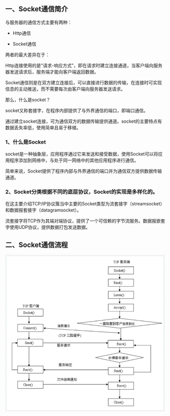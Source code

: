 ## 一、Socket通信简介

与服务器的通信方式主要有两种：

- Http通信

- Socket通信

两者的最大差异在于：

Http连接使用的是“请求-响应方式”，即在请求时建立连接通道，当客户端向服务器发送请求后，服务端才能向客户端返回数据。

Socket通信则是在双方建立连接后，可以直接进行数据的传输，在连接时可实现信息的主动推送，而不需要每次由客户端向服务器发送请求。

那么，什么是socket？

socket又称套接字，在程序内部提供了与外界通信的端口，即端口通信。

通过建立socket连接，可为通信双方的数据传输提供通道。socket的主要特点有数据丢失率低，使用简单且易于移植。

### 1、什么是Socket

socket是一种抽象层，应用程序通过它来发送和接受数据，使用Socket可以将应用程序添加到网络中，与处于同一网络中的其他应用程序进行通信。

简单来说，Socket提供了程序内部与外界通信的端口并为通信双方提供数据传输通道。

### 2、Socket分类根据不同的底层协议，Socket的实现是多样化的。

在这主要介绍TCP/IP协议簇当中主要的Socket类型为流套接字（streamsocket）和数据报套接字（datagramsocket）。

流套接字将TCP作为其端对端协议，提供了一个可信赖的字节流服务。数据报嵌套字使用UDP协议，提供数据打包发送数据。

## 二、Socket通信流程

![images](https://github.com/foxliang/Blog/blob/master/images/socket%E9%80%9A%E4%BF%A1%E5%8E%9F%E7%90%86.png)

